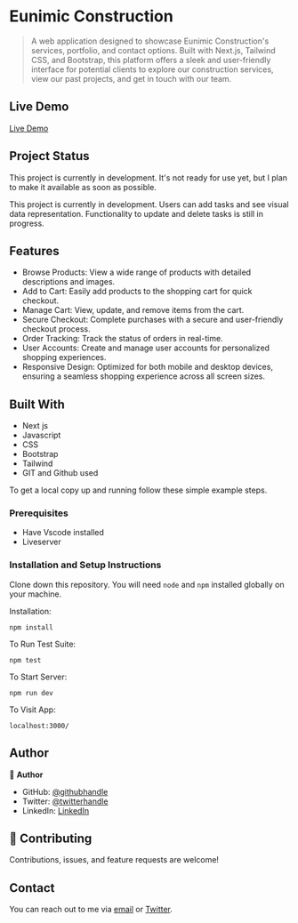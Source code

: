 # Eunimic Construction

> A web application designed to showcase Eunimic Construction's services, portfolio, and contact options. Built with Next.js, Tailwind CSS, and Bootstrap, this platform offers a sleek and user-friendly interface for potential clients to explore our construction services, view our past projects, and get in touch with our team.

## Live Demo

[Live Demo](https://eunimic-construction.vercel.app/)

## Project Status

This project is currently in development. It's not ready for use yet, but I plan to make it available as soon as possible.

This project is currently in development. Users can add tasks and see visual data representation. Functionality to update and delete tasks is still in progress.

## Features

- Browse Products: View a wide range of products with detailed descriptions and images.
- Add to Cart: Easily add products to the shopping cart for quick checkout.
- Manage Cart: View, update, and remove items from the cart.
- Secure Checkout: Complete purchases with a secure and user-friendly checkout process.
- Order Tracking: Track the status of orders in real-time.
- User Accounts: Create and manage user accounts for personalized shopping experiences.
- Responsive Design: Optimized for both mobile and desktop devices, ensuring a seamless shopping experience across all screen sizes.

## Built With

- Next js
- Javascript
- CSS
- Bootstrap
- Tailwind
- GIT and Github used

To get a local copy up and running follow these simple example steps.

### Prerequisites

- Have Vscode installed
- Liveserver

### Installation and Setup Instructions

Clone down this repository. You will need `node` and `npm` installed globally on your machine.

Installation:

`npm install`

To Run Test Suite:

`npm test`

To Start Server:

`npm run dev`

To Visit App:

`localhost:3000/`

## Author

👤 **Author**

- GitHub: [@githubhandle](https://github.com/tobidechamp15)
- Twitter: [@twitterhandle](https://twitter.com/tobidechamp15)
- LinkedIn: [LinkedIn](https://www.linkedin.com/in/tobiloba-oluwadare-4bba71249/)

## 🤝 Contributing

Contributions, issues, and feature requests are welcome!

## Contact

You can reach out to me via [email](tobidechamp15@gmail.com) or [Twitter](https://twitter.com/tobidechamp15).
